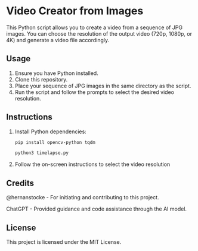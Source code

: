 # Video Creator from Images

This Python script allows you to create a video from a sequence of JPG images. You can choose the resolution of the output video (720p, 1080p, or 4K) and generate a video file accordingly.

## Usage

1. Ensure you have Python installed.
2. Clone this repository.
3. Place your sequence of JPG images in the same directory as the script.
4. Run the script and follow the prompts to select the desired video resolution.

## Instructions

1. Install Python dependencies:

   ```bash
   pip install opencv-python tqdm

   python3 timelapse.py


2. Follow the on-screen instructions to select the video resolution


## Credits

@hernanstocke - For initiating and contributing to this project.

ChatGPT - Provided guidance and code assistance through the AI model.


## License

This project is licensed under the MIT License.